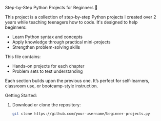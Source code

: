 Step-by-Step Python Projects for Beginners 🐍

This project is a collection of step-by-step Python projects I created over 2 years while teaching teenagers how to code. It's designed to help beginners:
- Learn Python syntax and concepts 
- Apply knowledge through practical mini-projects 
- Strengthen problem-solving skills 

This file contains:
- Hands-on projects for each chapter
- Problem sets to test understanding

Each section builds upon the previous one. It’s perfect for self-learners, classroom use, or bootcamp-style instruction.

Getting Started:
1. Download or clone the repository:
   ```bash
   git clone https://github.com/your-username/beginner-projects.py
